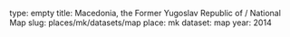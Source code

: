 type: empty
title: Macedonia, the Former Yugoslav Republic of / National Map
slug: places/mk/datasets/map
place: mk
dataset: map
year: 2014
